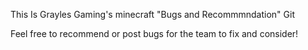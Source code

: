   This Is Grayles Gaming's minecraft "Bugs and Recommmndation" Git
  
  Feel free to recommend or post bugs for the team to fix and consider!
